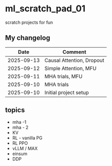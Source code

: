 # ml_scratch_pad_01
scratch projects for fun

## My changelog

| Date       | Comment                  
|------------|--------------------------
| 2025-09-13 | Causal Attention, Dropout
| 2025-09-12 | Simple Attention, MFU    
| 2025-09-11 | MHA trials, MFU          
| 2025-09-10 | MHA trials               
| 2025-09-10 | Initial project setup    

## topics

- mha -1
- mha - 2
- KV
- RL - vanilla PG
- RL PPO
- vLLM / MAX
- einsum
- DDP
